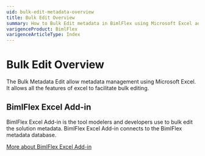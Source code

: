 ```yaml
---
uid: bulk-edit-metadata-overview
title: Bulk Edit Overview
summary: How to Bulk Edit metadata in BimlFlex using Microsoft Excel add-in
varigenceProduct: BimlFlex
varigenceArticleType: Index
---
```


# Bulk Edit Overview

The Bulk Metadata Edit allow metadata management using Microsoft Excel. It allows all the features of excel to facilitate bulk editing.

## BimlFlex Excel Add-in

BimlFlex Excel Add-in is the tool modelers and developers use to bulk edit the solution metadata. BimlFlex Excel Add-in connects to the BimlFlex metadata database.

[More about BimlFlex Excel Add-in](xref:bimlflex-excel-add-in)

